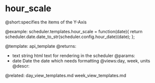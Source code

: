 hour_scale
=============

@short:specifies the items of the Y-Axis
	

@example:
scheduler.templates.hour_scale = function(date){
	return scheduler.date.date_to_str(scheduler.config.hour_date)(date);
};

@template:	api_template
@returns:
- text    string     html text for rendering in the scheduler
@params:
- date	Date	the date which needs formatting
@views:day, week, units
@descr:


@related:
	day_view_templates.md
    week_view_templates.md